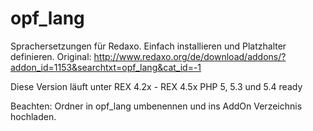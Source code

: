 opf_lang
========

Sprachersetzungen für Redaxo. Einfach installieren und Platzhalter definieren.
Original: http://www.redaxo.org/de/download/addons/?addon_id=1153&searchtxt=opf_lang&cat_id=-1

Diese Version läuft unter REX 4.2x - REX 4.5x
PHP 5, 5.3 und 5.4 ready

Beachten: Ordner in opf_lang umbenennen und ins AddOn Verzeichnis hochladen.
